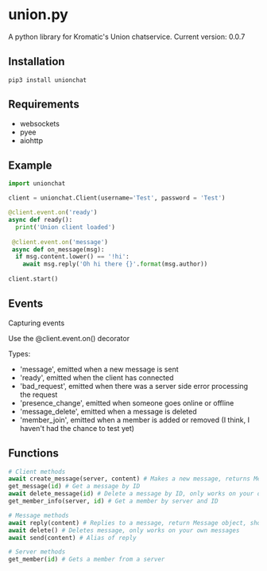 # union.py

A python library for Kromatic's Union chatservice.
Current version: 0.0.7

## Installation

`pip3 install unionchat`

## Requirements

* websockets
* pyee
* aiohttp

## Example

```python
import unionchat

client = unionchat.Client(username='Test', password = 'Test')

@client.event.on('ready')
async def ready():
  print('Union client loaded')
  
 @client.event.on('message')
 async def on_message(msg):
  if msg.content.lower() == '!hi':
    await msg.reply('Oh hi there {}'.format(msg.author))
    
client.start()
```

## Events

Capturing events

Use the @client.event.on() decorator

Types:

* 'message', emitted when a new message is sent
* 'ready', emitted when the client has connected
* 'bad_request', emitted when there was a server side error processing the request
* 'presence_change', emitted when someone goes online or offline
* 'message_delete', emitted when a message is deleted
* 'member_join', emitted when a member is added or removed (I think, I haven't had the chance to test yet)

## Functions

```python
# Client methods
await create_message(server, content) # Makes a new message, returns Message object
get_message(id) # Get a message by ID
await delete_message(id) # Delete a message by ID, only works on your own messages
get_member_info(server, id) # Get a member by server and ID

# Message methods
await reply(content) # Replies to a message, return Message object, shorthand for create_message()
await delete() # Deletes message, only works on your own messages
await send(content) # Alias of reply

# Server methods
get_member(id) # Gets a member from a server


